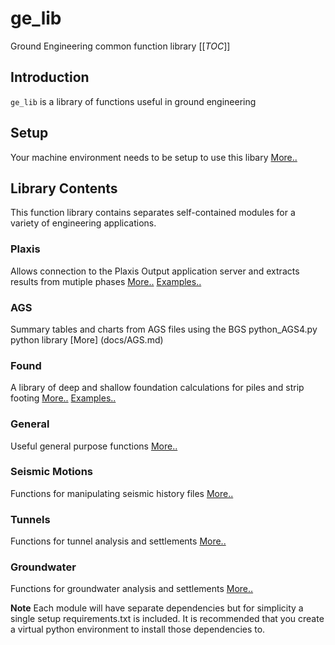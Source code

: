 # ge_lib
Ground Engineering common function library
[[_TOC_]]

## Introduction
`ge_lib` is a library of functions useful in ground engineering

## Setup 
  Your machine environment needs to be setup to use this libary [More..](docs/setup.md)

## Library Contents
This function library contains separates self-contained modules for a variety of engineering applications. 

### Plaxis
  Allows connection to the Plaxis Output application server and extracts results from mutiple phases [More..](docs/plaxis.md) [Examples..](examples/plaxis)

### AGS
  Summary tables and charts from AGS files using the BGS python_AGS4.py python library [More] (docs/AGS.md)

### Found
  A library of deep and shallow foundation calculations for piles and strip footing [More..](docs/found.md) [Examples..](examples/found)

### General
  Useful general purpose functions [More..](docs/general.md)

### Seismic Motions
  Functions for manipulating seismic history files [More..](docs/motions.md)

### Tunnels
  Functions for tunnel analysis and settlements [More..](docs/tunnels.md)

### Groundwater
  Functions for groundwater analysis and settlements [More..](docs/groundwater.md)

>>>
**Note**
 Each module will have separate dependencies but for simplicity a single setup requirements.txt is included. It is recommended that you create a virtual python environment to install those dependencies to. 
>>>
